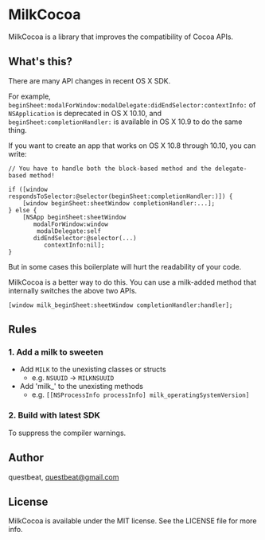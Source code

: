 # MilkCocoa
MilkCocoa is a library that improves the compatibility of Cocoa APIs.


## What's this?
There are many API changes in recent OS X SDK.

For example, `beginSheet:modalForWindow:modalDelegate:didEndSelector:contextInfo:` of `NSApplication` is deprecated in OS X 10.10, and `beginSheet:completionHandler:` is available in OS X 10.9 to do the same thing.

If you want to create an app that works on OS X 10.8 through 10.10, you can write:

```
// You have to handle both the block-based method and the delegate-based method!

if ([window respondsToSelector:@selector(beginSheet:completionHandler:)]) {
    [window beginSheet:sheetWindow completionHandler:...];
} else {
    [NSApp beginSheet:sheetWindow
       modalForWindow:window
        modalDelegate:self
       didEndSelector:@selector(...)
          contextInfo:nil];
}
```

But in some cases this boilerplate will hurt the readability of your code.

MilkCocoa is a better way to do this.
You can use a milk-added method that internally switches the above two APIs.

```
[window milk_beginSheet:sheetWindow completionHandler:handler];
```


## Rules
### 1. Add a milk to sweeten
* Add `MILK` to the unexisting classes or structs
    * e.g. `NSUUID` -> `MILKNSUUID`
* Add 'milk_' to the unexisting methods
    * e.g. `[[NSProcessInfo processInfo] milk_operatingSystemVersion]`

### 2. Build with latest SDK
To suppress the compiler warnings.


## Author
questbeat, questbeat@gmail.com


## License
MilkCocoa is available under the MIT license. See the LICENSE file for more info.
